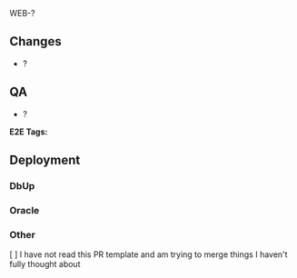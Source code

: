 WEB-?

## Changes
<!-- List high-level changes that are included in the PR -->
- ?

## QA
<!-- List QA steps to reproduce changes affected in the PR -->
- ?

<!-- If appropriate, list relevant E2E tags here -->
**E2E Tags:** <!-- addToCart, cart, category, checkout, invoice, login, logout, orderHistory, returns, payment, search, price, commandments, regression, accountSignup, cartMenu, showcase, cadCam, autoPay -->


## Deployment
<!-- Uncomment the boxes in each section for common pre/post deployment steps, if any. Then delete the last checkbox that doesn't function as a checkbox to verify that you have really thought about all of the steps necessary to deploy this PR -->

### DbUp
<!-- - [ ] I certify that I do not have any DbUp Scripts associated with this PR -->
<!-- - [ ] I do have DbUp Scripts and they are as follows: -->

### Oracle
<!-- - [ ] I certify that I do not have any Oracle Changes associated with this PR -->
<!-- - [ ] I do have Oracle changes and they are as follows: -->

### Other
<!-- - [ ] I certify that I have no other steps that need to take place before this PR is deployed -->
<!-- - [ ] I do have other steps that need to be taken before this PR is deployed and they are as follows: -->

[ ] I have not read this PR template and am trying to merge things I haven't fully thought about
